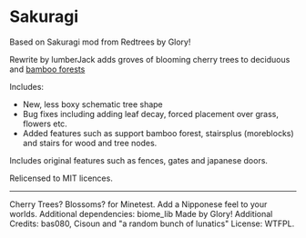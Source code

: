 # Sakuragi
Based on Sakuragi mod from Redtrees by Glory!

Rewrite by lumberJack adds groves of blooming cherry trees to deciduous and [bamboo forests](https://github.com/kakalak-lumberJack/bamboo_forest)

Includes:

* New, less boxy schematic tree shape 
* Bug fixes including adding leaf decay, forced placement over grass, flowers etc.  
* Added features such as support bamboo forest, stairsplus (moreblocks) and stairs for wood and tree nodes.

Includes original features such as fences, gates and japanese doors.

Relicensed to MIT licences.

------------------------------------------
Cherry Trees? Blossoms? for Minetest.
Add a Nipponese feel to your worlds.
Additional dependencies: biome_lib
Made by Glory!
Additional Credits: bas080, Cisoun and "a random bunch of lunatics"
License: WTFPL.

